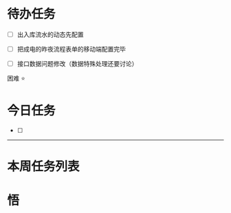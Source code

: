 # 待办任务
- [ ] 出入库流水的动态先配置
- [ ] 把成电的昨夜流程表单的移动端配置完毕
- [ ] 接口数据问题修改（数据特殊处理还要讨论）



困难
⭐

# 今日任务
- [ ] 




------
# 本周任务列表



# 悟